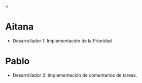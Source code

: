 <
# Aitana 
 - Desarrollador 1: Implementación de la Prioridad

# Pablo
 - Desarrollador 2: Implementación de comentarios de tareas.

